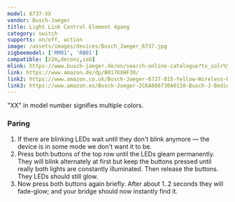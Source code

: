```yaml
---
model: 6737-XX
vendor: Busch-Jaeger 
title: Light Link Control Element 4gang 
category: switch
supports: on/off, action
image: /assets/images/devices/Busch_Jaeger_6737.jpg
zigbeemodel: ['RM01', 'RB01']
compatible: [z2m,deconz,iob]
mlink: https://www.busch-jaeger.de/en/search-online-catalogue?tx_solr%5Bq%5D=light%5C+link+control+4gang
link: https://www.amazon.de/dp/B017KXHF3O/
link2: https://www.amazon.co.uk/Busch-Jaeger-6737-815-Yellow-Wireless-Receiver-4011395200438/dp/B017KXHCUU
link3: https://www.amazon.es/Busch-Jaeger-2CKA006730A0110-Busch-J-Bedienelement-edelstahl/dp/B017KXHFQQ
---
```

"XX" in model number signifies multiple colors.

### Paring

1. If there are blinking LEDs wait until they don't blink anymore — the device is in some mode we don't want it to be.
2. Press both buttons of the top row until the LEDs gleam permanently. They will blink alternately at first but keep the buttons pressed until really both lights are constantly illuminated. Then release the buttons. They LEDs should still glow.
3. Now press both buttons again briefly. After about 1..2 seconds they will fade-glow; and your bridge should now instantly find it.
